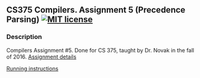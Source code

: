 ## CS375 Compilers. Assignment 5 (Precedence Parsing) [![MIT license](https://img.shields.io/badge/license-MIT-lightgrey.svg)](https://https://raw.githubusercontent.com/qirh/CS375-assignment5/master/LICENSE)

### Description
Compilers Assignment #5. Done for CS 375, taught by Dr. Novak in the fall of 2016. [Assignment details](https://www.cs.utexas.edu/users/novak/opprec.html)


[Running instructions](https://raw.githubusercontent.com/qirh/CS375-assignment5/master/assignment/README.nl)
